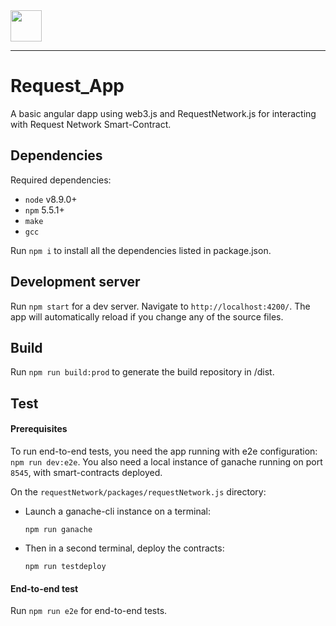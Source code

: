 <img src="https://request.network/assets/img/request-logo.png" width="50px" >

---
# Request_App

A basic angular dapp using web3.js and RequestNetwork.js for interacting with Request Network Smart-Contract.

## Dependencies

Required dependencies:
- `node` v8.9.0+
- `npm` 5.5.1+
- `make`
- `gcc`

Run `npm i` to install all the dependencies listed in package.json.

## Development server

Run `npm start` for a dev server. Navigate to `http://localhost:4200/`. The app will automatically reload if you change any of the source files.

## Build

Run `npm run build:prod` to generate the build repository in /dist.

## Test

#### Prerequisites

To run end-to-end tests, you need the app running with e2e configuration: `npm run dev:e2e`.
You also need a local instance of ganache running on port `8545`, with smart-contracts deployed.

On the `requestNetwork/packages/requestNetwork.js` directory:
- Launch a ganache-cli instance on a terminal:

  `npm run ganache`

- Then in a second terminal, deploy the contracts:

  `npm run testdeploy`

#### End-to-end test

Run `npm run e2e` for end-to-end tests.

